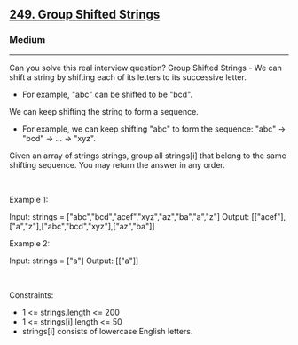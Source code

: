 <h2><a href="https://leetcode.com/problems/group-shifted-strings/">249. Group Shifted Strings</a></h2><h3>Medium</h3><hr>Can you solve this real interview question? Group Shifted Strings - We can shift a string by shifting each of its letters to its successive letter.

 * For example, "abc" can be shifted to be "bcd".

We can keep shifting the string to form a sequence.

 * For example, we can keep shifting "abc" to form the sequence: "abc" -> "bcd" -> ... -> "xyz".

Given an array of strings strings, group all strings[i] that belong to the same shifting sequence. You may return the answer in any order.

 

Example 1:

Input: strings = ["abc","bcd","acef","xyz","az","ba","a","z"]
Output: [["acef"],["a","z"],["abc","bcd","xyz"],["az","ba"]]


Example 2:

Input: strings = ["a"]
Output: [["a"]]


 

Constraints:

 * 1 <= strings.length <= 200
 * 1 <= strings[i].length <= 50
 * strings[i] consists of lowercase English letters.